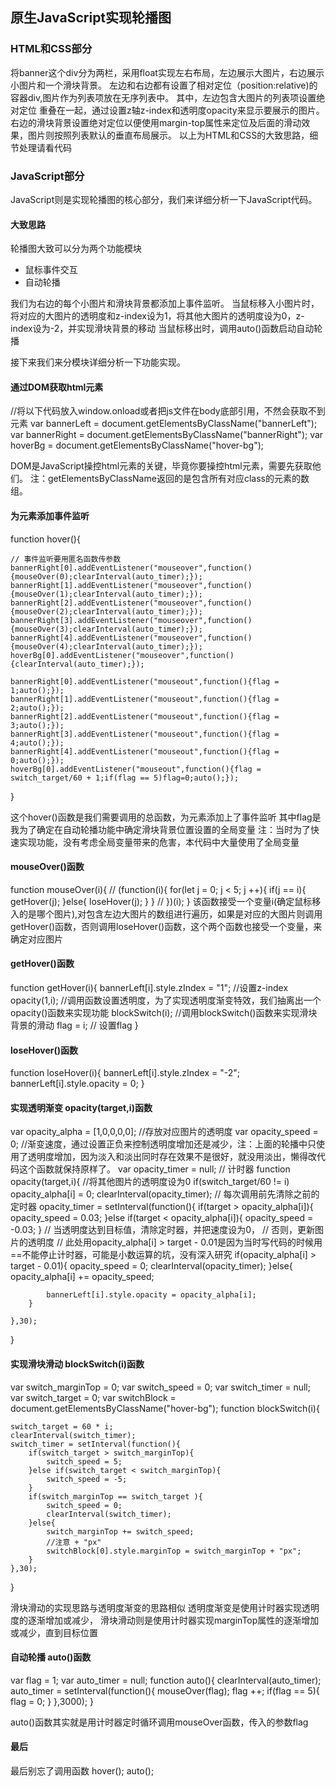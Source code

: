 ## 原生JavaScript实现轮播图
### HTML和CSS部分
将banner这个div分为两栏，采用float实现左右布局，左边展示大图片，右边展示小图片和一个滑块背景。
左边和右边都有设置了相对定位（position:relative)的容器div,图片作为列表项放在无序列表中。
其中，左边包含大图片的列表项设置绝对定位 重叠在一起，通过设置z轴z-index和透明度opacity来显示要展示的图片。
右边的滑块背景设置绝对定位以便使用margin-top属性来定位及后面的滑动效果，图片则按照列表默认的垂直布局展示。
以上为HTML和CSS的大致思路，细节处理请看代码

### JavaScript部分
JavaScript则是实现轮播图的核心部分，我们来详细分析一下JavaScript代码。

#### 大致思路
轮播图大致可以分为两个功能模块
- 鼠标事件交互
- 自动轮播

我们为右边的每个小图片和滑块背景都添加上事件监听。
当鼠标移入小图片时，将对应的大图片的透明度和z-index设为1，将其他大图片的透明度设为0，z-index设为-2，并实现滑块背景的移动
当鼠标移出时，调用auto()函数启动自动轮播

接下来我们来分模块详细分析一下功能实现。



#### 通过DOM获取html元素
//将以下代码放入window.onload或者把js文件在body底部引用，不然会获取不到元素
var bannerLeft = document.getElementsByClassName("bannerLeft");
var bannerRight = document.getElementsByClassName("bannerRight");
var hoverBg = document.getElementsByClassName("hover-bg");

DOM是JavaScript操控html元素的关键，毕竟你要操控html元素，需要先获取他们。
注：getElementsByClassName返回的是包含所有对应class的元素的数组。


#### 为元素添加事件监听
function hover(){
    
    // 事件监听要用匿名函数传参数
    bannerRight[0].addEventListener("mouseover",function(){mouseOver(0);clearInterval(auto_timer);});
    bannerRight[1].addEventListener("mouseover",function(){mouseOver(1);clearInterval(auto_timer);});
    bannerRight[2].addEventListener("mouseover",function(){mouseOver(2);clearInterval(auto_timer);});
    bannerRight[3].addEventListener("mouseover",function(){mouseOver(3);clearInterval(auto_timer);});
    bannerRight[4].addEventListener("mouseover",function(){mouseOver(4);clearInterval(auto_timer);});
    hoverBg[0].addEventListener("mouseover",function(){clearInterval(auto_timer);});
    
    bannerRight[0].addEventListener("mouseout",function(){flag = 1;auto();});
    bannerRight[1].addEventListener("mouseout",function(){flag = 2;auto();});
    bannerRight[2].addEventListener("mouseout",function(){flag = 3;auto();});
    bannerRight[3].addEventListener("mouseout",function(){flag = 4;auto();});
    bannerRight[4].addEventListener("mouseout",function(){flag = 0;auto();});
    hoverBg[0].addEventListener("mouseout",function(){flag = switch_target/60 + 1;if(flag == 5)flag=0;auto();});
}

这个hover()函数是我们需要调用的总函数，为元素添加上了事件监听
其中flag是我为了确定在自动轮播功能中确定滑块背景位置设置的全局变量
注：当时为了快速实现功能，没有考虑全局变量带来的危害，本代码中大量使用了全局变量

#### mouseOver()函数
function mouseOver(i){
    // (function(i){
        for(let j = 0; j < 5; j ++){
            if(j == i){
                getHover(j);
            }else{
                loseHover(j);
            }
        }
    // })(i);
}
该函数接受一个变量i(确定鼠标移入的是哪个图片),对包含左边大图片的数组进行遍历，如果是对应的大图片则调用getHover()函数，否则调用loseHover()函数，这个两个函数也接受一个变量，来确定对应图片

#### getHover()函数
function getHover(i){
    bannerLeft[i].style.zIndex = "1"; //设置z-index
    opacity(1,i); //调用函数设置透明度，为了实现透明度渐变特效，我们抽离出一个opacity()函数来实现功能
    blockSwitch(i); //调用blockSwitch()函数来实现滑块背景的滑动
    flag = i; // 设置flag
}

#### loseHover()函数
function loseHover(i){
    bannerLeft[i].style.zIndex = "-2";  
    bannerLeft[i].style.opacity = 0;
}

#### 实现透明渐变 opacity(target,i)函数
var opacity_alpha = [1,0,0,0,0];    //存放对应图片的透明度
var opacity_speed = 0;  //渐变速度，通过设置正负来控制透明度增加还是减少，注：上面的轮播中只使用了透明度增加，因为淡入和淡出同时存在效果不是很好，就没用淡出，懒得改代码这个函数就保持原样了。
var opacity_timer = null; // 计时器
function opacity(target,i){
    //将其他图片的透明度设为0
    if(switch_target/60 != i)
        opacity_alpha[i] = 0;
    clearInterval(opacity_timer); // 每次调用前先清除之前的定时器
    opacity_timer = setInterval(function(){
        if(target > opacity_alpha[i]){
            opacity_speed = 0.03;
        }else if(target < opacity_alpha[i]){
            opacity_speed = -0.03;
        }
        // 当透明度达到目标值，清除定时器，并把速度设为0，
        // 否则，更新图片的透明度
        // 此处用opacity_alpha[i] > target - 0.01是因为当时写代码的时候用==不能停止计时器，可能是小数运算的坑，没有深入研究
        if(opacity_alpha[i] > target - 0.01){
            opacity_speed = 0;
            clearInterval(opacity_timer);
        }else{
            opacity_alpha[i] += opacity_speed;
            
            bannerLeft[i].style.opacity = opacity_alpha[i];
        }

    },30);
}


#### 实现滑块滑动 blockSwitch(i)函数
var switch_marginTop = 0;
var switch_speed = 0;
var switch_timer = null;
var switch_target = 0;
var switchBlock = document.getElementsByClassName("hover-bg");
function blockSwitch(i){
    
    switch_target = 60 * i;
    clearInterval(switch_timer);
    switch_timer = setInterval(function(){
        if(switch_target > switch_marginTop){
            switch_speed = 5;
        }else if(switch_target < switch_marginTop){
            switch_speed = -5;
        }
        if(switch_marginTop == switch_target ){
            switch_speed = 0;
            clearInterval(switch_timer);
        }else{
            switch_marginTop += switch_speed;
            //注意 + "px"          
            switchBlock[0].style.marginTop = switch_marginTop + "px";
        }
    },30);
}

滑块滑动的实现思路与透明度渐变的思路相似
透明度渐变是使用计时器实现透明度的逐渐增加或减少，
滑块滑动则是使用计时器实现marginTop属性的逐渐增加或减少，直到目标位置

#### 自动轮播 auto()函数
var flag = 1;
var auto_timer = null;
function auto(){
    clearInterval(auto_timer);
    auto_timer = setInterval(function(){
        mouseOver(flag);
        flag ++;
        if(flag == 5){
            flag = 0;
        }
    },3000);
}

auto()函数其实就是用计时器定时循环调用mouseOver函数，传入的参数flag

#### 最后
最后别忘了调用函数
hover();
auto();
